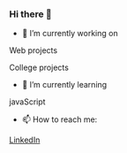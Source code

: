 ### Hi there 👋

- 🔭 I’m currently working on
 
 Web projects
 
 College projects
 
- 🌱 I’m currently learning

javaScript

- 📫 How to reach me:

<a href="https://www.linkedin.com/in/brunov-vasconcelos/">LinkedIn</a>




<!--
**Bruno-Vasconcelos/Bruno-Vasconcelos** is a ✨ _special_ ✨ repository because its `README.md` (this file) appears on your GitHub profile.

Here are some ideas to get you started:

- 🔭 I’m currently working on ...
- 🌱 I’m currently learning ...
- 👯 I’m looking to collaborate on ...
- 🤔 I’m looking for help with ...
- 💬 Ask me about ...
- 📫 How to reach me: ...
- 😄 Pronouns: ...
- ⚡ Fun fact: ...
-->
